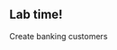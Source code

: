 <!-- .slide: data-background="url('resources/lab2.jpg')" -->
<!-- .slide: class="lab" -->

## Lab time!

Create banking customers
